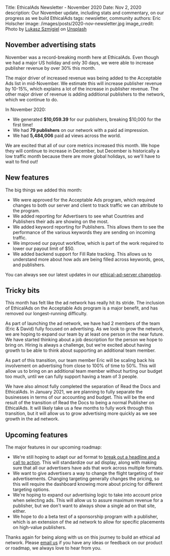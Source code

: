 Title: EthicalAds Newsletter - November 2020
Date: Nov 2, 2020
description: Our November update, including stats and commentary, on our progress as we build EthicalAds
tags: newsletter, community
authors: Eric Holscher
image: /images/posts/2020-nov-newsletter.jpg
image_credit: <span>Photo by <a href="https://unsplash.com/@szmigieldesign?utm_source=unsplash&amp;utm_medium=referral&amp;utm_content=creditCopyText">Lukasz Szmigiel</a> on <a href="https://unsplash.com/s/photos/november?utm_source=unsplash&amp;utm_medium=referral&amp;utm_content=creditCopyText">Unsplash</a></span>


[comment]: # (The queries run to get this data, then computed in a spreadsheet for publisher rev)
[comment]: # (?start_date=2020-08-01&end_date=2020-08-31&campaign_type=All+types&revenue_share_percentage=50.0)
[comment]: # (?start_date=2020-09-01&end_date=2020-09-30&campaign_type=paid&revenue_share_percentage=70.0&sort=revenue)


## November advertising stats

November was a record-breaking month here at EthicalAds.
Even though we had a major US holiday and only 30 days,
we were able to increase publisher revenue by over 30% this month.

The major driver of increased revenue was being added to the Acceptable Ads list in mid-November.
We estimate this will increase publisher revenue by 10-15%,
which explains a lot of the increase in publisher revenue.
The other major driver of revenue is adding additional publishers to the network,
which we continue to do.

In November 2020:

* We generated **$10,059.39** for our publishers, breaking $10,000 for the first time!
* We had **79 publishers** on our network with a paid ad impression.
* We had **5,484,006** paid ad views across the world.

We are excited that all of our core metrics increased this month.
We hope they will continue to increase in December,
but December is historically a low traffic month because there are more global holidays,
so we'll have to wait to find out!

## New features

The big things we added this month:

* We were approved for the Acceptable Ads program, which required changes to both our server and client to track traffic we can attribute to the program.
* We added reporting for Advertisers to see what Countries and Publishers their ads are showing on the most.
* We added keyword reporting for Publishers. This allows them to see the performance of the various keywords they are sending on incoming traffic.
* We improved our payout workflow, which is part of the work required to lower our payout limit of $50.
* We added backend support for Fill Rate tracking. This allows us to understand more about how ads are being filled across keywords, geos, and publishers.

You can always see our latest updates in our [ethical-ad-server changelog](https://ethical-ad-server.readthedocs.io/en/latest/developer/changelog.html).

## Tricky bits

This month has felt like the ad network has really hit its stride.
The inclusion of EthicalAds on the Acceptable Ads program is a major benefit,
and has removed our longest-running difficulty.

As part of launching the ad network,
we have had 2 members of the team (Eric & David) fully focused on advertising.
As we look to grow the network,
we are hoping to expand our team by at least one person in the near future.
We have started thinking about a job description for the person we hope to bring on.
Hiring is always a challenge,
but we're excited about having growth to be able to think about supporting an additional team member.

As part of this transition,
our team member Eric will be scaling back his involvement on advertising from close to 100% of time to 50%.
This will allow us to bring on an additional team member without hurting our budget too much,
until we can fully support having a team of 3 people.

We have also almost fully completed the separation of Read the Docs and EthicalAds.
In January 2021,
we are planning to fully separate the businesses in terms of our accounting and budget.
This will be the end result of the transition of Read the Docs to being a normal Publisher on EthicalAds.
It will likely take us a few months to fully work through this transition,
but it will allow us to grow advertising more quickly as we see growth in the ad network.

## Upcoming features

The major features in our upcoming roadmap:


* We're still hoping to adapt our ad format to [break out a headline and a call to action](https://github.com/readthedocs/ethical-ad-server/issues/152). This will standardize our ad display, along with making sure that all our advertisers have ads that work across multiple formats.
* We want to give advertisers a way to change the flight targeting of their advertisements. Changing targeting generally changes the pricing, so this will require the dashboard knowing more about pricing for different targeting options.
* We're hoping to expand our advertising logic to take into account price when selecting ads. This will allow us to assure maximum revenue for a publisher, but we don't want to always show a single ad on that site, either. 
* We hope to do a beta test of a sponsorship program with a publisher, which is an extension of the ad network to allow for specific placements on high-value publishers. 

Thanks again for being along with us on this journey to build an ethical ad network.
Please [email us](ads@ethicalads.io) if you have any ideas or feedback on our product or roadmap,
we always love to hear from you.
